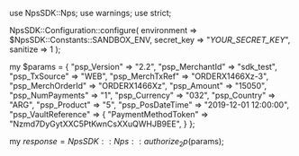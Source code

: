 use NpsSDK::Nps;
use warnings;
use strict;

NpsSDK::Configuration::configure( 
    environment => $NpsSDK::Constants::SANDBOX_ENV,
    secret_key => "_YOUR_SECRET_KEY_",
    sanitize => 1 
    );

my $params = {
    "psp_Version" => "2.2",
    "psp_MerchantId" => "sdk_test",
    "psp_TxSource" => "WEB",
    "psp_MerchTxRef" => "ORDERX1466Xz-3",
    "psp_MerchOrderId" => "ORDERX1466Xz",
    "psp_Amount" => "15050",
    "psp_NumPayments" => "1",
    "psp_Currency" => "032",
    "psp_Country" => "ARG",
    "psp_Product" => "5",
    "psp_PosDateTime" => "2019-12-01 12:00:00",
    "psp_VaultReference" => {
        "PaymentMethodToken" => "Nzmd7DyGytXXC5PtKwnCsXXuQWHJB9EE",
    }
};

my $response = NpsSDK::Nps::authorize_2p($params);